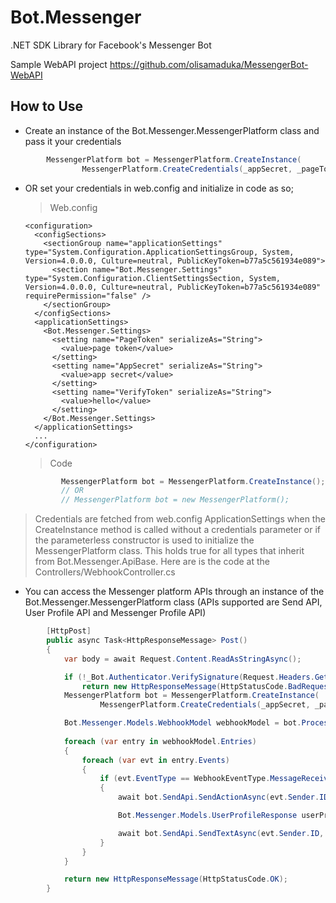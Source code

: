 # Bot.Messenger
.NET SDK Library for Facebook's Messenger Bot

Sample WebAPI project https://github.com/olisamaduka/MessengerBot-WebAPI

## How to Use

- Create an instance of the Bot.Messenger.MessengerPlatform class and pass it your credentials

```csharp
        MessengerPlatform bot = MessengerPlatform.CreateInstance(
                MessengerPlatform.CreateCredentials(_appSecret, _pageToken, _verifyToken));
```

- OR set your credentials in web.config and initialize in code as so;

    > Web.config

    ```markup
    <configuration>
      <configSections>
        <sectionGroup name="applicationSettings" type="System.Configuration.ApplicationSettingsGroup, System, Version=4.0.0.0, Culture=neutral, PublicKeyToken=b77a5c561934e089">
          <section name="Bot.Messenger.Settings" type="System.Configuration.ClientSettingsSection, System, Version=4.0.0.0, Culture=neutral, PublicKeyToken=b77a5c561934e089" requirePermission="false" />
        </sectionGroup>
      </configSections>
      <applicationSettings>
        <Bot.Messenger.Settings>
          <setting name="PageToken" serializeAs="String">
            <value>page token</value>
          </setting>
          <setting name="AppSecret" serializeAs="String">
            <value>app secret</value>
          </setting>
          <setting name="VerifyToken" serializeAs="String">
            <value>hello</value>
          </setting>
        </Bot.Messenger.Settings>
      </applicationSettings>
      ...
    </configuration>
    ```

  > Code

    ```csharp
            MessengerPlatform bot = MessengerPlatform.CreateInstance();
            // OR
            // MessengerPlatform bot = new MessengerPlatform();
    ```

> Credentials are fetched from web.config ApplicationSettings when the CreateInstance method is called without a credentials parameter or if the parameterless constructor is used to initialize the MessengerPlatform class. This holds true for all types that inherit from Bot.Messenger.ApiBase. Here are is the code at the Controllers/WebhookController.cs 
>

- You can access the Messenger platform APIs through an instance of the Bot.Messenger.MessengerPlatform class (APIs supported are Send API, User Profile API and Messenger Profile API)

```csharp
        [HttpPost]
        public async Task<HttpResponseMessage> Post()
        {
            var body = await Request.Content.ReadAsStringAsync();

            if (!_Bot.Authenticator.VerifySignature(Request.Headers.GetValues("X-Hub-Signature").FirstOrDefault(), body))
                return new HttpResponseMessage(HttpStatusCode.BadRequest);
            MessengerPlatform bot = MessengerPlatform.CreateInstance(
                    MessengerPlatform.CreateCredentials(_appSecret, _pageToken, _verifyToken));

            Bot.Messenger.Models.WebhookModel webhookModel = bot.ProcessWebhookRequest(body);
            
            foreach (var entry in webhookModel.Entries)
            {
                foreach (var evt in entry.Events)
                {                
                    if (evt.EventType == WebhookEventType.MessageReceivedCallback)
                    {
                        await bot.SendApi.SendActionAsync(evt.Sender.ID, SenderAction.typing_on);

                        Bot.Messenger.Models.UserProfileResponse userProfileRsp = await bot.UserProfileApi.GetUserProfileAsync(evt.Sender.ID);

                        await bot.SendApi.SendTextAsync(evt.Sender.ID, $"Hello {userProfileRsp?.FirstName} :)");
                    }
                }
            }

            return new HttpResponseMessage(HttpStatusCode.OK);
        }
```




